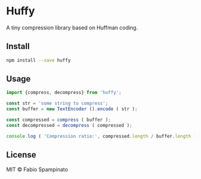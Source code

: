 # Huffy

A tiny compression library based on Huffman coding.

## Install

```sh
npm install --save huffy
```

## Usage

```ts
import {compress, decompress} from 'huffy';

const str = 'some string to compress';
const buffer = new TextEncoder ().encode ( str );

const compressed = compress ( buffer );
const decompressed = decompress ( compressed );

console.log ( 'Compression ratio:', compressed.length / buffer.length );
```

## License

MIT © Fabio Spampinato
